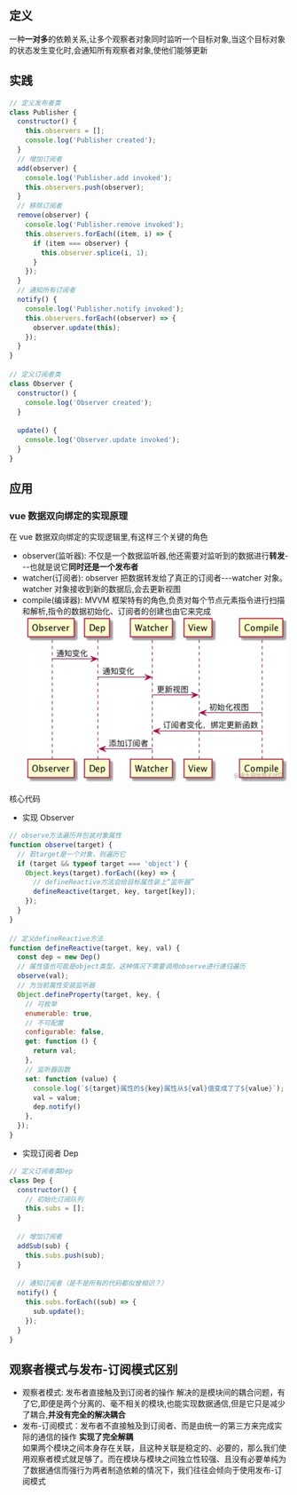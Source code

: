 ## 定义

一种**一对多**的依赖关系,让多个观察者对象同时监听一个目标对象,当这个目标对象的状态发生变化时,会通知所有观察者对象,使他们能够更新

## 实践

```js
// 定义发布者类
class Publisher {
  constructor() {
    this.observers = [];
    console.log('Publisher created');
  }
  // 增加订阅者
  add(observer) {
    console.log('Publisher.add invoked');
    this.observers.push(observer);
  }
  // 移除订阅者
  remove(observer) {
    console.log('Publisher.remove invoked');
    this.observers.forEach((item, i) => {
      if (item === observer) {
        this.observer.splice(i, 1);
      }
    });
  }
  // 通知所有订阅者
  notify() {
    console.log('Publisher.notify invoked');
    this.observers.forEach((observer) => {
      observer.update(this);
    });
  }
}

// 定义订阅者类
class Observer {
  constructor() {
    console.log('Observer created');
  }

  update() {
    console.log('Observer.update invoked');
  }
}
```

## 应用

### vue 数据双向绑定的实现原理

在 vue 数据双向绑定的实现逻辑里,有这样三个关键的角色

- observer(监听器): 不仅是一个数据监听器,他还需要对监听到的数据进行**转发**---也就是说它**同时还是一个发布者**
- watcher(订阅者): observer 把数据转发给了真正的订阅者---watcher 对象。watcher 对象接收到新的数据后,会去更新视图
- compile(编译器): MVVM 框架特有的角色,负责对每个节点元素指令进行扫描和解析,指令的数据初始化、订阅者的创建也由它来完成
  ![](/docs/images/JavaScript/observer.jpg)

核心代码

- 实现 Observer

```js
// observe方法遍历并包装对象属性
function observe(target) {
  // 若target是一个对象，则遍历它
  if (target && typeof target === 'object') {
    Object.keys(target).forEach((key) => {
      // defineReactive方法会给目标属性装上“监听器”
      defineReactive(target, key, target[key]);
    });
  }
}

// 定义defineReactive方法
function defineReactive(target, key, val) {
  const dep = new Dep()
  // 属性值也可能是object类型，这种情况下需要调用observe进行递归遍历
  observe(val);
  // 为当前属性安装监听器
  Object.defineProperty(target, key, {
    // 可枚举
    enumerable: true,
    // 不可配置
    configurable: false,
    get: function () {
      return val;
    },
    // 监听器函数
    set: function (value) {
      console.log(`${target}属性的${key}属性从${val}值变成了了${value}`);
      val = value;
      dep.notify()
    },
  });
}
```

- 实现订阅者 Dep

```js
// 定义订阅者类Dep
class Dep {
  constructor() {
    // 初始化订阅队列
    this.subs = [];
  }

  // 增加订阅者
  addSub(sub) {
    this.subs.push(sub);
  }

  // 通知订阅者（是不是所有的代码都似曾相识？）
  notify() {
    this.subs.forEach((sub) => {
      sub.update();
    });
  }
}
```

## 观察者模式与发布-订阅模式区别
- 观察者模式: 发布者直接触及到订阅者的操作
解决的是模块间的耦合问题，有了它,即便是两个分离的、毫不相关的模块,也能实现数据通信,但是它只是减少了耦合,**并没有完全的解决耦合**
- 发布-订阅模式：发布者不直接触及到订阅者、而是由统一的第三方来完成实际的通信的操作
**实现了完全解耦**\
如果两个模块之间本身存在关联，且这种关联是稳定的、必要的，那么我们使用观察者模式就足够了。而在模块与模块之间独立性较强、且没有必要单纯为了数据通信而强行为两者制造依赖的情况下，我们往往会倾向于使用发布-订阅模式